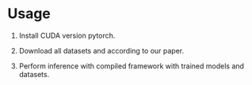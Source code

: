 # Usage
1. Install CUDA version pytorch.

2. Download all datasets and according to our paper.

3. Perform inference with compiled framework with trained models and datasets.